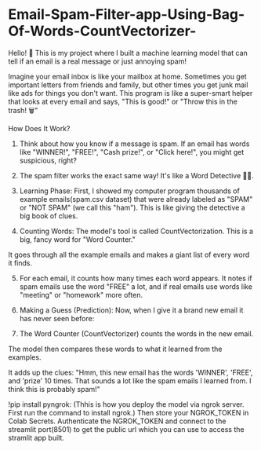 # Email-Spam-Filter-app-Using-Bag-Of-Words-CountVectorizer-


Hello! 👋 This is my project where I built a machine learning model that can tell if an email is a real message or just annoying spam!

Imagine your email inbox is like your mailbox at home. Sometimes you get important letters from friends and family, but other times you get junk mail like ads for things you don't want. This program is like a super-smart helper that looks at every email and says, "This is good!" or "Throw this in the trash! 🗑️"

How Does It Work? 
1. Think about how you know if a message is spam. If an email has words like "WINNER!", "FREE!", "Cash prize!", or "Click here!", you might get suspicious, right?

2. The spam filter works the exact same way! It's like a Word Detective 🕵️‍♂️.

3. Learning Phase: First, I showed my computer program thousands of example emails(spam.csv dataset) that were already labeled as "SPAM" or "NOT SPAM" (we call this "ham"). This is like giving the detective a big book of clues.

4. Counting Words: The model's tool is called CountVectorization. This is a big, fancy word for "Word Counter."

It goes through all the example emails and makes a giant list of every word it finds.

5. For each email, it counts how many times each word appears. It notes if spam emails use the word "FREE" a lot, and if real emails use words like "meeting" or "homework" more often.

6. Making a Guess (Prediction): Now, when I give it a brand new email it has never seen before:

7. The Word Counter (CountVectorizer) counts the words in the new email.

The model then compares these words to what it learned from the examples.

It adds up the clues: "Hmm, this new email has the words 'WINNER', 'FREE', and 'prize' 10 times. That sounds a lot like the spam emails I learned from. I think this is probably spam!"

!pip install pyngrok: 
(Thhis is how you deploy the model via ngrok server. First run the command to install ngrok.)
Then store your NGROK_TOKEN in Colab Secrets. Authenticate the NGROK_TOKEN and connect to the streamlit port(8501) to get the public url which you can use to access the stramlit app built.
